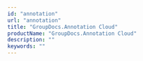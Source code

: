 ```yaml
---
id: "annotation"
url: "annotation"
title: "GroupDocs.Annotation Cloud"
productName: "GroupDocs.Annotation Cloud"
description: ""
keywords: ""
---
```


